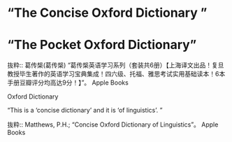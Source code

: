 # “The Concise Oxford Dictionary ”

# “The Pocket Oxford Dictionary”

抜粋:: 葛传椝(葛传椝)  “葛传椝英语学习系列（套装共6册）【上海译文出品！复旦教授毕生著作的英语学习宝典集成！四六级、托福、雅思考试实用基础读本！6本手册豆瓣评分均高达9分！】”。 Apple Books  


Oxford Dictionary

“This is a ‘concise dictionary’ and it is ‘of linguistics’. ”

抜粋:: Matthews, P.H.;  “Concise Oxford Dictionary of Linguistics”。 Apple Books  
